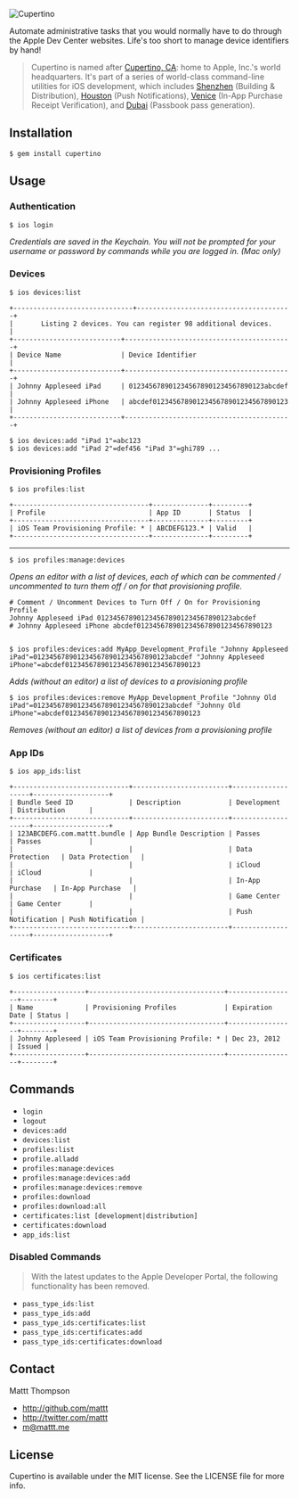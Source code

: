 ![Cupertino](https://raw.github.com/mattt/nomad-cli.com/assets/cupertino-banner.png)

Automate administrative tasks that you would normally have to do through the Apple Dev Center websites. Life's too short to manage device identifiers by hand!

> Cupertino is named after [Cupertino, CA](http://en.wikipedia.org/wiki/Cupertino,_California): home to Apple, Inc.'s world headquarters.
> It's part of a series of world-class command-line utilities for iOS development, which includes [Shenzhen](https://github.com/mattt/shenzhen) (Building & Distribution), [Houston](https://github.com/mattt/houston) (Push Notifications), [Venice](https://github.com/mattt/venice) (In-App Purchase Receipt Verification), and [Dubai](https://github.com/mattt/dubai) (Passbook pass generation).

## Installation

    $ gem install cupertino

## Usage

### Authentication

    $ ios login


_Credentials are saved in the Keychain. You will not be prompted for your username or password by commands while you are logged in. (Mac only)_

### Devices

    $ ios devices:list

    +------------------------------+---------------------------------------+
    |       Listing 2 devices. You can register 98 additional devices.     |
    +---------------------------+------------------------------------------+
    | Device Name               | Device Identifier                        |
    +---------------------------+------------------------------------------+
    | Johnny Appleseed iPad     | 0123456789012345678901234567890123abcdef |
    | Johnny Appleseed iPhone   | abcdef0123456789012345678901234567890123 |
    +---------------------------+------------------------------------------+

    $ ios devices:add "iPad 1"=abc123
    $ ios devices:add "iPad 2"=def456 "iPad 3"=ghi789 ...

### Provisioning Profiles

    $ ios profiles:list

    +----------------------------------+--------------+---------+
    | Profile                          | App ID       | Status  |
    +----------------------------------+--------------+---------+
    | iOS Team Provisioning Profile: * | ABCDEFG123.* | Valid   |
    +----------------------------------+--------------+---------+

---

    $ ios profiles:manage:devices

_Opens an editor with a list of devices, each of which can be commented / uncommented to turn them off / on for that provisioning profile._

    # Comment / Uncomment Devices to Turn Off / On for Provisioning Profile
    Johnny Appleseed iPad 0123456789012345678901234567890123abcdef
    # Johnny Appleseed iPhone abcdef0123456789012345678901234567890123


    $ ios profiles:devices:add MyApp_Development_Profile "Johnny Appleseed iPad"=0123456789012345678901234567890123abcdef "Johnny Appleseed iPhone"=abcdef0123456789012345678901234567890123

_Adds (without an editor) a list of devices to a provisioning profile_

    $ ios profiles:devices:remove MyApp_Development_Profile "Johnny Old iPad"=0123456789012345678901234567890123abcdef "Johnny Old iPhone"=abcdef0123456789012345678901234567890123

_Removes (without an editor) a list of devices from a provisioning profile_

### App IDs

    $ ios app_ids:list

    +-----------------------------+------------------------+-------------------+-------------------+
    | Bundle Seed ID              | Description            | Development       | Distribution      |
    +-----------------------------+------------------------+-------------------+-------------------+
    | 123ABCDEFG.com.mattt.bundle | App Bundle Description | Passes            | Passes            |
    |                             |                        | Data Protection   | Data Protection   |
    |                             |                        | iCloud            | iCloud            |
    |                             |                        | In-App Purchase   | In-App Purchase   |
    |                             |                        | Game Center       | Game Center       |
    |                             |                        | Push Notification | Push Notification |
    +-----------------------------+------------------------+-------------------+-------------------+

### Certificates

    $ ios certificates:list

    +------------------+----------------------------------+-----------------+--------+
    | Name             | Provisioning Profiles            | Expiration Date | Status |
    +------------------+----------------------------------+-----------------+--------+
    | Johnny Appleseed | iOS Team Provisioning Profile: * | Dec 23, 2012    | Issued |
    +------------------+----------------------------------+-----------------+--------+

## Commands

- `login`
- `logout`
- `devices:add`
- `devices:list`
- `profiles:list`
- `profile.alladd`
- `profiles:manage:devices`
- `profiles:manage:devices:add`
- `profiles:manage:devices:remove`
- `profiles:download`
- `profiles:download:all`
- `certificates:list [development|distribution]`
- `certificates:download`
- `app_ids:list`

### Disabled Commands

> With the latest updates to the Apple Developer Portal, the following functionality has been removed.

- `pass_type_ids:list`
- `pass_type_ids:add`
- `pass_type_ids:certificates:list`
- `pass_type_ids:certificates:add`
- `pass_type_ids:certificates:download`

## Contact

Mattt Thompson

- http://github.com/mattt
- http://twitter.com/mattt
- m@mattt.me

## License

Cupertino is available under the MIT license. See the LICENSE file for more info.
